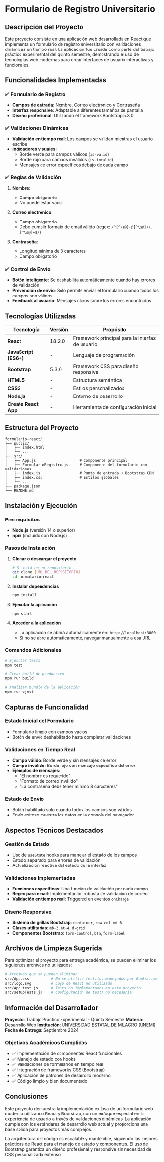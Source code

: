 # Formulario de Registro Universitario

## Descripción del Proyecto

Este proyecto consiste en una aplicación web desarrollada en React que implementa un formulario de registro universitario con validaciones dinámicas en tiempo real. La aplicación fue creada como parte del trabajo práctico experimental del quinto semestre, demostrando el uso de tecnologías web modernas para crear interfaces de usuario interactivas y funcionales.

## Funcionalidades Implementadas

### ✅ Formulario de Registro
- **Campos de entrada**: Nombre, Correo electrónico y Contraseña
- **Interfaz responsive**: Adaptable a diferentes tamaños de pantalla
- **Diseño profesional**: Utilizando el framework Bootstrap 5.3.0

### ✅ Validaciones Dinámicas
- **Validación en tiempo real**: Los campos se validan mientras el usuario escribe
- **Indicadores visuales**:
  - Borde verde para campos válidos (`is-valid`)
  - Borde rojo para campos inválidos (`is-invalid`)
  - Mensajes de error específicos debajo de cada campo

### ✅ Reglas de Validación
1. **Nombre**:
   - Campo obligatorio
   - No puede estar vacío

2. **Correo electrónico**:
   - Campo obligatorio
   - Debe cumplir formato de email válido (regex: `/^[^\s@]+@[^\s@]+\.[^\s@]+$/`)

3. **Contraseña**:
   - Longitud mínima de 8 caracteres
   - Campo obligatorio

### ✅ Control de Envío
- **Botón inteligente**: Se deshabilita automáticamente cuando hay errores de validación
- **Prevención de envío**: Solo permite enviar el formulario cuando todos los campos son válidos
- **Feedback al usuario**: Mensajes claros sobre los errores encontrados

## Tecnologías Utilizadas

| Tecnología | Versión | Propósito |
|------------|---------|-----------|
| **React** | 18.2.0 | Framework principal para la interfaz de usuario |
| **JavaScript (ES6+)** | - | Lenguaje de programación |
| **Bootstrap** | 5.3.0 | Framework CSS para diseño responsive |
| **HTML5** | - | Estructura semántica |
| **CSS3** | - | Estilos personalizados |
| **Node.js** | - | Entorno de desarrollo |
| **Create React App** | - | Herramienta de configuración inicial |

## Estructura del Proyecto

```
formulario-react/
├── public/
│   ├── index.html
│   └── ...
├── src/
│   ├── App.js                    # Componente principal
│   ├── FormularioRegistro.js     # Componente del formulario con validaciones
│   ├── index.js                  # Punto de entrada + Bootstrap CDN
│   ├── index.css                 # Estilos globales
│   └── ...
├── package.json
└── README.md
```

## Instalación y Ejecución

### Prerrequisitos
- **Node.js** (versión 14 o superior)
- **npm** (incluido con Node.js)

### Pasos de Instalación

1. **Clonar o descargar el proyecto**
   ```bash
   # Si está en un repositorio
   git clone [URL_DEL_REPOSITORIO]
   cd formulario-react
   ```

2. **Instalar dependencias**
   ```bash
   npm install
   ```

3. **Ejecutar la aplicación**
   ```bash
   npm start
   ```

4. **Acceder a la aplicación**
   - La aplicación se abrirá automáticamente en: `http://localhost:3000`
   - Si no se abre automáticamente, navegar manualmente a esa URL

### Comandos Adicionales

```bash
# Ejecutar tests
npm test

# Crear build de producción
npm run build

# Analizar bundle de la aplicación
npm run eject
```

## Capturas de Funcionalidad

### Estado Inicial del Formulario
- Formulario limpio con campos vacíos
- Botón de envío deshabilitado hasta completar validaciones

### Validaciones en Tiempo Real
- **Campo válido**: Borde verde y sin mensajes de error
- **Campo inválido**: Borde rojo con mensaje específico del error
- **Ejemplos de mensajes**:
  - "El nombre es requerido"
  - "Formato de correo inválido"
  - "La contraseña debe tener mínimo 8 caracteres"

### Estado de Envío
- Botón habilitado solo cuando todos los campos son válidos
- Envío exitoso muestra los datos en la consola del navegador

## Aspectos Técnicos Destacados

### Gestión de Estado
- Uso de `useState` hooks para manejar el estado de los campos
- Estado separado para errores de validación
- Actualización reactiva del estado de la interfaz

### Validaciones Implementadas
- **Funciones específicas**: Una función de validación por cada campo
- **Regex para email**: Implementación robusta de validación de correo
- **Validación en tiempo real**: Triggered en eventos `onChange`

### Diseño Responsive
- **Sistema de grillas Bootstrap**: `container`, `row`, `col-md-6`
- **Clases utilitarias**: `mb-3`, `mt-4`, `d-grid`
- **Componentes Bootstrap**: `form-control`, `btn`, `form-label`

## Archivos de Limpieza Sugerida

Para optimizar el proyecto para entrega académica, se pueden eliminar los siguientes archivos no utilizados:

```bash
# Archivos que se pueden eliminar
src/App.css          # No se utiliza (estilos manejados por Bootstrap)
src/logo.svg         # Logo de React no utilizado
src/App.test.js      # Tests no implementados en este proyecto
src/setupTests.js    # Configuración de tests no necesaria
```

## Información del Desarrollador

**Proyecto**: Trabajo Práctico Experimental - Quinto Semestre
**Materia**: Desarrollo Web
**Institución**: UNIVERSIDAD ESTATAL DE MILAGRO (UNEMI) 
**Fecha de Entrega**: Septiembre 2024

### Objetivos Académicos Cumplidos
- ✅ Implementación de componentes React funcionales
- ✅ Manejo de estado con hooks
- ✅ Validaciones de formularios en tiempo real
- ✅ Integración de frameworks CSS (Bootstrap)
- ✅ Aplicación de patrones de desarrollo moderno
- ✅ Código limpio y bien documentado

## Conclusiones

Este proyecto demuestra la implementación exitosa de un formulario web moderno utilizando React y Bootstrap, con un enfoque especial en la experiencia de usuario a través de validaciones dinámicas. La aplicación cumple con los estándares de desarrollo web actual y proporciona una base sólida para proyectos más complejos.

La arquitectura del código es escalable y mantenible, siguiendo las mejores prácticas de React para el manejo de estado y componentes. El uso de Bootstrap garantiza un diseño profesional y responsive sin necesidad de CSS personalizado extenso.
